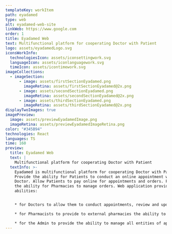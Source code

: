 ```yaml
---
templateKey: workItem
path: eyadamed
type: web
alt: eyadamed-web-site
linkWeb: https://www.google.com
order: 1
title: Eyadamed Web
text: Multifunctional platform for cooperating Doctor with Patient
logo: assets/eyadamedLogo.svg
iconsWorkInfo:
  technologiesIcon: assets/iconsettingwork.svg
  languageIcon: assets/iconlanguagework.svg
  timeIcon: assets/icontimework.svg
imageCollections:
  - imageSection:
      - image: assets/firstSectionEyadamed.png
        imageRetina: assets/firstSectionEyadamed@2x.png
      - image: assets/secondSectionEyadamed.png
        imageRetina: assets/secondSectionEyadamed@2x.png
      - image: assets/thirdSectionEyadamed.png
        imageRetina: assets/thirdSectionEyadamed@2x.png
displayTwoImages: true
imagePreview:
  image: assets/previewEyadamedImage.png
  imageRetina: assets/previewEyadamedImageRetina.png
color: "#345B94"
technologies: React
languages: TS
time: 160
preview:
  title: Eyadamed Web
  text: |
    Multifunctional platform for cooperating Doctor with Patient
  textInfo: >-
    Eyadamed is multifunctional platform for cooperating Doctor with Patient.
    Provide the ability for Patients to conduct an online appointment with a
    Doctor. Allow Patients to pay online for appointments and orders. Provide
    the ability for Pharmacies to manage orders. Web application provides these
    abilities:


    * for Doctors to allow them to conduct appointments, review and update medical records for Patients.

    * for Pharmacists to provide to external pharmacies the ability to manage orders received from Patients via the app.

    * for the Admin to provide the ability to manage all entities of apps (Patients, Doctors, Pharmacists, Appointments, Orders, etc.).
---
```

